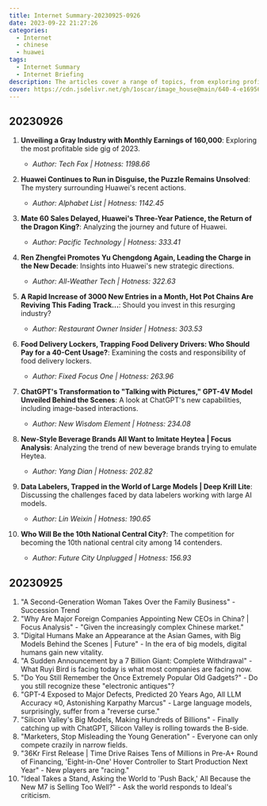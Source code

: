 ```yaml
---
title: Internet Summary-20230925-0926
date: 2023-09-22 21:27:26
categories:
  - Internet
  - chinese 
  - huawei 
tags:
  - Internet Summary 
  - Internet Briefing
description: The articles cover a range of topics, from exploring profitable side gigs, discussing Huawei's mysterious actions, and analyzing the return of the Mate 60, to examining promotions within Huawei, the revival of hot pot chains, challenges with food delivery lockers, ChatGPT's image-based interactions, the trend of emulating Heytea in beverage brands, struggles faced by data labelers, and the competition among 14 cities for the title of the 10th national central city in China.
cover: https://cdn.jsdelivr.net/gh/1oscar/image_house@main/640-4-e1695696179391.png
---
```


## 20230926

1. **Unveiling a Gray Industry with Monthly Earnings of 160,000**: Exploring the most profitable side gig of 2023.
   - *Author: Tech Fox | Hotness: 1198.66*

2. **Huawei Continues to Run in Disguise, the Puzzle Remains Unsolved**: The mystery surrounding Huawei's recent actions.
   - *Author: Alphabet List | Hotness: 1142.45*

3. **Mate 60 Sales Delayed, Huawei's Three-Year Patience, the Return of the Dragon King?**: Analyzing the journey and future of Huawei.
   - *Author: Pacific Technology | Hotness: 333.41*

4. **Ren Zhengfei Promotes Yu Chengdong Again, Leading the Charge in the New Decade**: Insights into Huawei's new strategic directions.
   - *Author: All-Weather Tech | Hotness: 322.63*

5. **A Rapid Increase of 3000 New Entries in a Month, Hot Pot Chains Are Reviving This Fading Track...**: Should you invest in this resurging industry?
   - *Author: Restaurant Owner Insider | Hotness: 303.53*

6. **Food Delivery Lockers, Trapping Food Delivery Drivers: Who Should Pay for a 40-Cent Usage?**: Examining the costs and responsibility of food delivery lockers.
   - *Author: Fixed Focus One | Hotness: 263.96*

7. **ChatGPT's Transformation to "Talking with Pictures," GPT-4V Model Unveiled Behind the Scenes**: A look at ChatGPT's new capabilities, including image-based interactions.
   - *Author: New Wisdom Element | Hotness: 234.08*

8. **New-Style Beverage Brands All Want to Imitate Heytea | Focus Analysis**: Analyzing the trend of new beverage brands trying to emulate Heytea.
   - *Author: Yang Dian | Hotness: 202.82*

9. **Data Labelers, Trapped in the World of Large Models | Deep Krill Lite**: Discussing the challenges faced by data labelers working with large AI models.
   - *Author: Lin Weixin | Hotness: 190.65*

10. **Who Will Be the 10th National Central City?**: The competition for becoming the 10th national central city among 14 contenders.
    - *Author: Future City Unplugged | Hotness: 156.93*


## 20230925


1. "A Second-Generation Woman Takes Over the Family Business" - Succession Trend
2. "Why Are Major Foreign Companies Appointing New CEOs in China? | Focus Analysis" - "Given the increasingly complex Chinese market."
3. "Digital Humans Make an Appearance at the Asian Games, with Big Models Behind the Scenes | Future" - In the era of big models, digital humans gain new vitality.
4. "A Sudden Announcement by a 7 Billion Giant: Complete Withdrawal" - What Ruyi Bird is facing today is what most companies are facing now.
5. "Do You Still Remember the Once Extremely Popular Old Gadgets?" - Do you still recognize these "electronic antiques"?
6. "GPT-4 Exposed to Major Defects, Predicted 20 Years Ago, All LLM Accuracy ≈0, Astonishing Karpathy Marcus" - Large language models, surprisingly, suffer from a "reverse curse."
7. "Silicon Valley's Big Models, Making Hundreds of Billions" - Finally catching up with ChatGPT, Silicon Valley is rolling towards the B-side.
8. "Marketers, Stop Misleading the Young Generation" - Everyone can only compete crazily in narrow fields.
9. "36Kr First Release | Time Drive Raises Tens of Millions in Pre-A+ Round of Financing, 'Eight-in-One' Hover Controller to Start Production Next Year" - New players are "racing."
10. "Ideal Takes a Stand, Asking the World to 'Push Back,' All Because the New M7 is Selling Too Well?" - Ask the world responds to Ideal's criticism.


